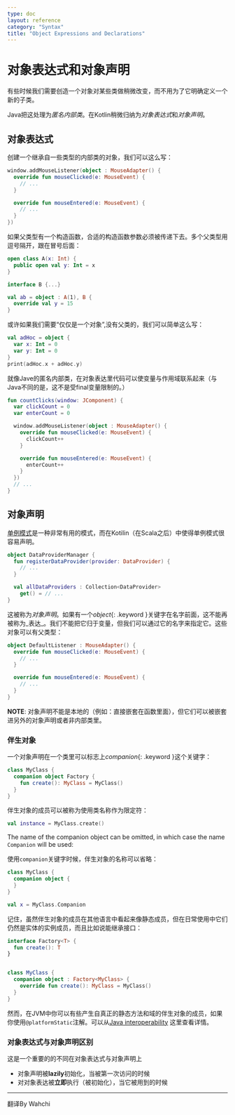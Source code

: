 ```yaml
---
type: doc
layout: reference
category: "Syntax"
title: "Object Expressions and Declarations"
---
```


# 对象表达式和对象声明

有些时候我们需要创造一个对象对某些类做稍微改变，而不用为了它明确定义一个新的子类。

Java把这处理为*匿名内部类*。在Kotlin稍微归纳为*对象表达式*和*对象声明*。

## 对象表达式


创建一个继承自一些类型的内部类的对象，我们可以这么写：

``` kotlin
window.addMouseListener(object : MouseAdapter() {
  override fun mouseClicked(e: MouseEvent) {
    // ...
  }

  override fun mouseEntered(e: MouseEvent) {
    // ...
  }
})
```


如果父类型有一个构造函数，合适的构造函数参数必须被传递下去。多个父类型用逗号隔开，跟在冒号后面：


``` kotlin
open class A(x: Int) {
  public open val y: Int = x
}

interface B {...}

val ab = object : A(1), B {
  override val y = 15
}
```


或许如果我们需要“仅仅是一个对象”,没有父类的，我们可以简单这么写：

``` kotlin
val adHoc = object {
  var x: Int = 0
  var y: Int = 0
}
print(adHoc.x + adHoc.y)
```


就像Jave的匿名内部类，在对象表达里代码可以使变量与作用域联系起来（与Java不同的是，这不是受final变量限制的。）

``` kotlin
fun countClicks(window: JComponent) {
  var clickCount = 0
  var enterCount = 0

  window.addMouseListener(object : MouseAdapter() {
    override fun mouseClicked(e: MouseEvent) {
      clickCount++
    }

    override fun mouseEntered(e: MouseEvent) {
      enterCount++
    }
  })
  // ...
}
```

## 对象声明

[单例模式](http://en.wikipedia.org/wiki/Singleton_pattern)是一种非常有用的模式，而在Kotilin（在Scala之后）中使得单例模式很容易声明。

``` kotlin
object DataProviderManager {
  fun registerDataProvider(provider: DataProvider) {
    // ...
  }

  val allDataProviders : Collection<DataProvider>
    get() = // ...
}
```


这被称为*对象声明*。如果有一个*object*{: .keyword }关键字在名字前面，这不能再被称为_表达_。我们不能把它归于变量，但我们可以通过它的名字来指定它。这些对象可以有父类型：

``` kotlin
object DefaultListener : MouseAdapter() {
  override fun mouseClicked(e: MouseEvent) {
    // ...
  }

  override fun mouseEntered(e: MouseEvent) {
    // ...
  }
}
```


**NOTE**: 对象声明不能是本地的（例如：直接嵌套在函数里面），但它们可以被嵌套进另外的对象声明或者非内部类里。


### 伴生对象


一个对象声明在一个类里可以标志上*companion*{: .keyword }这个关键字：

``` kotlin
class MyClass {
  companion object Factory {
    fun create(): MyClass = MyClass()
  }
}
```


伴生对象的成员可以被称为使用类名称作为限定符：

``` kotlin
val instance = MyClass.create()
```

The name of the companion object can be omitted, in which case the name `Companion` will be used:

使用`companion`关键字时候，伴生对象的名称可以省略：

``` kotlin
class MyClass {
  companion object {
  }
}

val x = MyClass.Companion
```

 

记住，虽然伴生对象的成员在其他语言中看起来像静态成员，但在日常使用中它们仍然是实体的实例成员，而且比如说能继承接口：


``` kotlin
interface Factory<T> {
  fun create(): T
}


class MyClass {
  companion object : Factory<MyClass> {
    override fun create(): MyClass = MyClass()
  }
}
```


然而，在JVM中你可以有些产生自真正的静态方法和域的伴生对象的成员，如果你使用`@platformStatic`注解。可以从[Java interoperability](java-interop.html#static-methods-and-fields) 这里查看详情。


### 对象表达式与对象声明区别


这是一个重要的的不同在对象表达式与对象声明上


* 对象声明被**lazily**初始化，当被第一次访问的时候
* 对对象表达被**立即**执行（被初始化），当它被用到的时候

--- 

翻译By Wahchi



